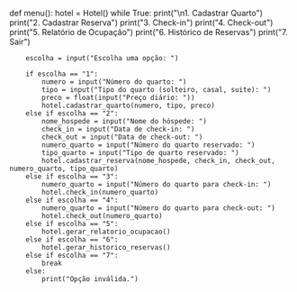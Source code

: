 def menu():
    hotel = Hotel()
    while True:
        print("\n1. Cadastrar Quarto")
        print("2. Cadastrar Reserva")
        print("3. Check-in")
        print("4. Check-out")
        print("5. Relatório de Ocupação")
        print("6. Histórico de Reservas")
        print("7. Sair")

        escolha = input("Escolha uma opção: ")

        if escolha == "1":
            numero = input("Número do quarto: ")
            tipo = input("Tipo do quarto (solteiro, casal, suite): ")
            preco = float(input("Preço diário: "))
            hotel.cadastrar_quarto(numero, tipo, preco)
        else if escolha == "2":
            nome_hospede = input("Nome do hóspede: ")
            check_in = input("Data de check-in: ")
            check_out = input("Data de check-out: ")
            numero_quarto = input("Número do quarto reservado: ")
            tipo_quarto = input("Tipo de quarto reservado: ")
            hotel.cadastrar_reserva(nome_hospede, check_in, check_out, numero_quarto, tipo_quarto)
        else if escolha == "3":
            numero_quarto = input("Número do quarto para check-in: ")
            hotel.check_in(numero_quarto)
        else if escolha == "4":
            numero_quarto = input("Número do quarto para check-out: ")
            hotel.check_out(numero_quarto)
        else if escolha == "5":
            hotel.gerar_relatorio_ocupacao()
        else if escolha == "6":
            hotel.gerar_historico_reservas()
        else if escolha == "7":
            break
        else:
            print("Opção inválida.")

